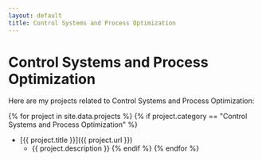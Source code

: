 ```yaml
---
layout: default
title: Control Systems and Process Optimization
---
```


# Control Systems and Process Optimization

Here are my projects related to Control Systems and Process Optimization:

{% for project in site.data.projects %}
{% if project.category == "Control Systems and Process Optimization" %}
- [{{ project.title }}]({{ project.url }})
  - {{ project.description }}
{% endif %}
{% endfor %}

